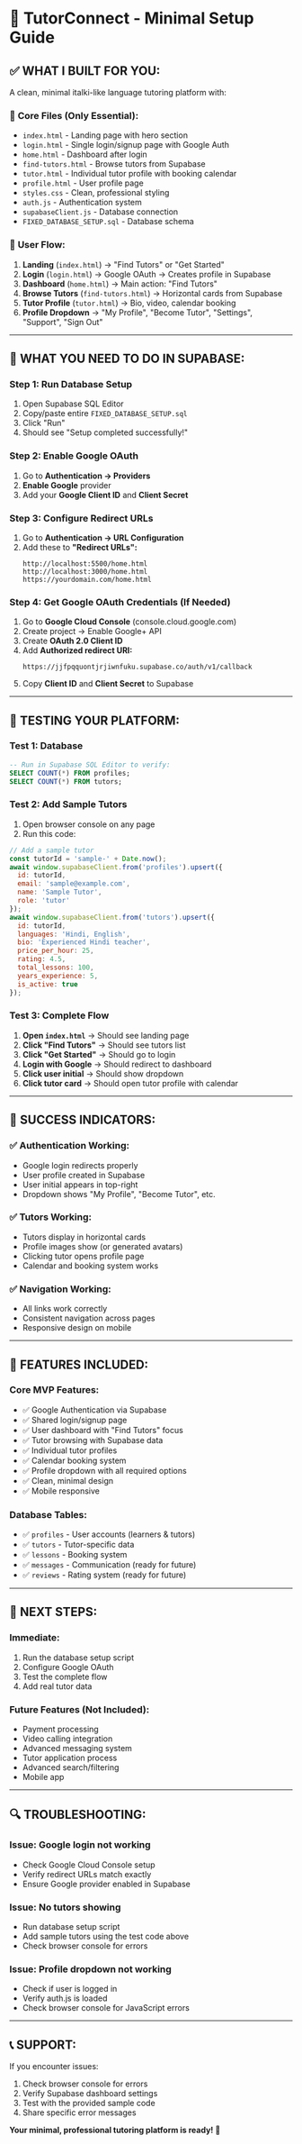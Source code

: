 # 🚀 TutorConnect - Minimal Setup Guide

## ✅ **WHAT I BUILT FOR YOU:**

A clean, minimal italki-like language tutoring platform with:

### 📁 **Core Files (Only Essential):**
- `index.html` - Landing page with hero section
- `login.html` - Single login/signup page with Google Auth
- `home.html` - Dashboard after login
- `find-tutors.html` - Browse tutors from Supabase
- `tutor.html` - Individual tutor profile with booking calendar
- `profile.html` - User profile page
- `styles.css` - Clean, professional styling
- `auth.js` - Authentication system
- `supabaseClient.js` - Database connection
- `FIXED_DATABASE_SETUP.sql` - Database schema

### 🔄 **User Flow:**
1. **Landing** (`index.html`) → "Find Tutors" or "Get Started"
2. **Login** (`login.html`) → Google OAuth → Creates profile in Supabase
3. **Dashboard** (`home.html`) → Main action: "Find Tutors"
4. **Browse Tutors** (`find-tutors.html`) → Horizontal cards from Supabase
5. **Tutor Profile** (`tutor.html`) → Bio, video, calendar booking
6. **Profile Dropdown** → "My Profile", "Become Tutor", "Settings", "Support", "Sign Out"

---

## 🔧 **WHAT YOU NEED TO DO IN SUPABASE:**

### **Step 1: Run Database Setup**
1. Open Supabase SQL Editor
2. Copy/paste entire `FIXED_DATABASE_SETUP.sql`
3. Click "Run"
4. Should see "Setup completed successfully!"

### **Step 2: Enable Google OAuth**
1. Go to **Authentication → Providers**
2. **Enable Google** provider
3. Add your **Google Client ID** and **Client Secret**

### **Step 3: Configure Redirect URLs**
1. Go to **Authentication → URL Configuration**
2. Add these to **"Redirect URLs":**
   ```
   http://localhost:5500/home.html
   http://localhost:3000/home.html
   https://yourdomain.com/home.html
   ```

### **Step 4: Get Google OAuth Credentials (If Needed)**
1. Go to **Google Cloud Console** (console.cloud.google.com)
2. Create project → Enable Google+ API
3. Create **OAuth 2.0 Client ID**
4. Add **Authorized redirect URI:**
   ```
   https://jjfpqquontjrjiwnfuku.supabase.co/auth/v1/callback
   ```
5. Copy **Client ID** and **Client Secret** to Supabase

---

## 🧪 **TESTING YOUR PLATFORM:**

### **Test 1: Database**
```sql
-- Run in Supabase SQL Editor to verify:
SELECT COUNT(*) FROM profiles;
SELECT COUNT(*) FROM tutors;
```

### **Test 2: Add Sample Tutors**
1. Open browser console on any page
2. Run this code:
```javascript
// Add a sample tutor
const tutorId = 'sample-' + Date.now();
await window.supabaseClient.from('profiles').upsert({
  id: tutorId,
  email: 'sample@example.com',
  name: 'Sample Tutor',
  role: 'tutor'
});
await window.supabaseClient.from('tutors').upsert({
  id: tutorId,
  languages: 'Hindi, English',
  bio: 'Experienced Hindi teacher',
  price_per_hour: 25,
  rating: 4.5,
  total_lessons: 100,
  years_experience: 5,
  is_active: true
});
```

### **Test 3: Complete Flow**
1. **Open `index.html`** → Should see landing page
2. **Click "Find Tutors"** → Should see tutors list
3. **Click "Get Started"** → Should go to login
4. **Login with Google** → Should redirect to dashboard
5. **Click user initial** → Should show dropdown
6. **Click tutor card** → Should open tutor profile with calendar

---

## 🎯 **SUCCESS INDICATORS:**

### ✅ **Authentication Working:**
- Google login redirects properly
- User profile created in Supabase
- User initial appears in top-right
- Dropdown shows "My Profile", "Become Tutor", etc.

### ✅ **Tutors Working:**
- Tutors display in horizontal cards
- Profile images show (or generated avatars)
- Clicking tutor opens profile page
- Calendar and booking system works

### ✅ **Navigation Working:**
- All links work correctly
- Consistent navigation across pages
- Responsive design on mobile

---

## 📱 **FEATURES INCLUDED:**

### **Core MVP Features:**
- ✅ Google Authentication via Supabase
- ✅ Shared login/signup page
- ✅ User dashboard with "Find Tutors" focus
- ✅ Tutor browsing with Supabase data
- ✅ Individual tutor profiles
- ✅ Calendar booking system
- ✅ Profile dropdown with all required options
- ✅ Clean, minimal design
- ✅ Mobile responsive

### **Database Tables:**
- ✅ `profiles` - User accounts (learners & tutors)
- ✅ `tutors` - Tutor-specific data
- ✅ `lessons` - Booking system
- ✅ `messages` - Communication (ready for future)
- ✅ `reviews` - Rating system (ready for future)

---

## 🚀 **NEXT STEPS:**

### **Immediate:**
1. Run the database setup script
2. Configure Google OAuth
3. Test the complete flow
4. Add real tutor data

### **Future Features (Not Included):**
- Payment processing
- Video calling integration
- Advanced messaging system
- Tutor application process
- Advanced search/filtering
- Mobile app

---

## 🔍 **TROUBLESHOOTING:**

### **Issue: Google login not working**
- Check Google Cloud Console setup
- Verify redirect URLs match exactly
- Ensure Google provider enabled in Supabase

### **Issue: No tutors showing**
- Run database setup script
- Add sample tutors using the test code above
- Check browser console for errors

### **Issue: Profile dropdown not working**
- Check if user is logged in
- Verify auth.js is loaded
- Check browser console for JavaScript errors

---

## 📞 **SUPPORT:**

If you encounter issues:
1. Check browser console for errors
2. Verify Supabase dashboard settings
3. Test with the provided sample code
4. Share specific error messages

**Your minimal, professional tutoring platform is ready! 🎉**
